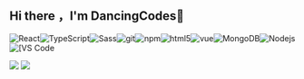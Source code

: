## Hi there ，I'm DancingCodes👋

 <img alt="React" src="https://img.shields.io/badge/-React-45b8d8?style=flat-square&logo=react&logoColor=white" /><img alt="TypeScript" src="https://img.shields.io/badge/-TypeScript-007ACC?style=flat-square&logo=typescript&logoColor=white" /><img alt="Sass" src="https://img.shields.io/badge/-Sass-CC6699?style=flat-square&logo=sass&logoColor=white" /><img alt="git" src="https://img.shields.io/badge/-Git-F05032?style=flat-square&logo=git&logoColor=white" /><img alt="npm" src="https://img.shields.io/badge/-NPM-CB3837?style=flat-square&logo=npm&logoColor=white" /><img alt="html5" src="https://img.shields.io/badge/-HTML5-E34F26?style=flat-square&logo=html5&logoColor=white" /><img alt="vue" src="https://img.shields.io/badge/-VUE-EC4A3F?style=flat-square&logo=vue.js&logoColor=white" /><img alt="MongoDB" src="https://img.shields.io/badge/-MongoDB-13aa52?style=flat-square&logo=mongodb&logoColor=white" /><img alt="Nodejs" src="https://img.shields.io/badge/-Nodejs-43853d?style=flat-square&logo=Node.js&logoColor=white" /><img alt="[VS Code" src="https://img.shields.io/badge/-VSCode-%23007ACC?style=flat-square&logo=visual-studio-code" />

<img src="https://github-readme-stats.vercel.app/api?username=DancingCodes&count_private=true&show_icons=true&theme=buefy" />

<img src="https://github-readme-stats.vercel.app/api/top-langs/?username=DancingCodes" />
